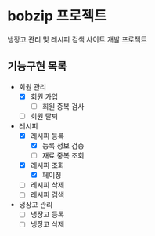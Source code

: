 # bobzip 프로젝트
냉장고 관리 및 레시피 검색 사이트 개발 프로젝트

## 기능구현 목록

- 회원 관리
  - [X] 회원 가입
    - [ ] 회원 중복 검사
  - [ ] 회원 탈퇴
- 레시피
  - [X] 레시피 등록
    - [x] 등록 정보 검증
    - [ ] 재료 중복 조회
  - [X] 레시피 조회 
    - [X] 페이징 
  - [ ] 레시피 삭제
  - [ ] 레시피 검색
- 냉장고 관리
  - [ ] 냉장고 등록
  - [ ] 냉장고 삭제
